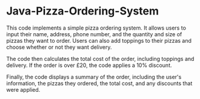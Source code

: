 # Java-Pizza-Ordering-System


This code implements a simple pizza ordering system. It allows users to input their name, address, phone number, and the quantity and size of pizzas they want to order. Users can also add toppings to their pizzas and choose whether or not they want delivery.

The code then calculates the total cost of the order, including toppings and delivery. If the order is over £20, the code applies a 10% discount.

Finally, the code displays a summary of the order, including the user's information, the pizzas they ordered, the total cost, and any discounts that were applied.


